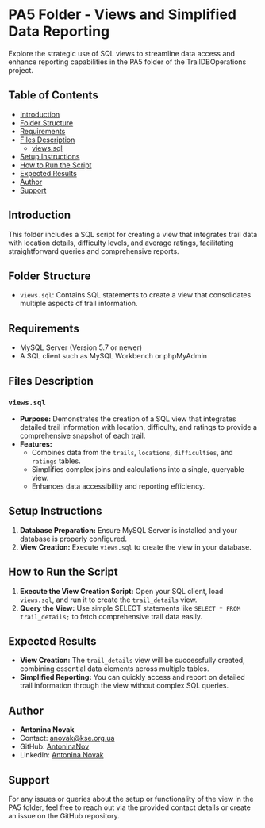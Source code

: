 # PA5 Folder - Views and Simplified Data Reporting

Explore the strategic use of SQL views to streamline data access and enhance reporting capabilities in the PA5 folder of the TrailDBOperations project.

## Table of Contents
- [Introduction](#introduction)
- [Folder Structure](#folder-structure)
- [Requirements](#requirements)
- [Files Description](#files-description)
  - [views.sql](#viewssql)
- [Setup Instructions](#setup-instructions)
- [How to Run the Script](#how-to-run-the-script)
- [Expected Results](#expected-results)
- [Author](#author)
- [Support](#support)

## Introduction
This folder includes a SQL script for creating a view that integrates trail data with location details, difficulty levels, and average ratings, facilitating straightforward queries and comprehensive reports.

## Folder Structure
- `views.sql`: Contains SQL statements to create a view that consolidates multiple aspects of trail information.

## Requirements
- MySQL Server (Version 5.7 or newer)
- A SQL client such as MySQL Workbench or phpMyAdmin

## Files Description

### `views.sql`
- **Purpose:** Demonstrates the creation of a SQL view that integrates detailed trail information with location, difficulty, and ratings to provide a comprehensive snapshot of each trail.
- **Features:**
  - Combines data from the `trails`, `locations`, `difficulties`, and `ratings` tables.
  - Simplifies complex joins and calculations into a single, queryable view.
  - Enhances data accessibility and reporting efficiency.

## Setup Instructions
1. **Database Preparation:** Ensure MySQL Server is installed and your database is properly configured.
2. **View Creation:** Execute `views.sql` to create the view in your database.

## How to Run the Script
1. **Execute the View Creation Script:** Open your SQL client, load `views.sql`, and run it to create the `trail_details` view.
2. **Query the View:** Use simple SELECT statements like `SELECT * FROM trail_details;` to fetch comprehensive trail data easily.

## Expected Results
- **View Creation:** The `trail_details` view will be successfully created, combining essential data elements across multiple tables.
- **Simplified Reporting:** You can quickly access and report on detailed trail information through the view without complex SQL queries.

## Author
- **Antonina Novak**
- Contact: anovak@kse.org.ua
- GitHub: [AntoninaNov](https://github.com/AntoninaNov)
- LinkedIn: [Antonina Novak](https://www.linkedin.com/in/antonina-novak/)

## Support
For any issues or queries about the setup or functionality of the view in the PA5 folder, feel free to reach out via the provided contact details or create an issue on the GitHub repository.

